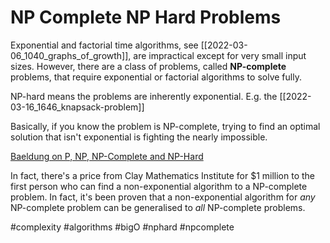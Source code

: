 # NP Complete NP Hard Problems

Exponential and factorial time algorithms, see [[2022-03-06_1040_graphs_of_growth]], are impractical except for very small input sizes. However, there are a class of problems, called **NP-complete** problems, that require exponential or factorial algorithms to solve fully.

NP-hard means the problems are inherently exponential. E.g. the [[2022-03-16_1646_knapsack-problem]]

Basically, if you know the problem is NP-complete, trying to find an optimal solution that isn't exponential is fighting the nearly impossible.

[Baeldung on P, NP, NP-Complete and NP-Hard](https://www.baeldung.com/cs/p-np-np-complete-np-hard)

In fact, there's a price from Clay Mathematics Institute for $1 million to the first person who can find a non-exponential algorithm to a NP-complete problem. In fact, it's been proven that a non-exponential algorithm for *any* NP-complete problem can be generalised to *all* NP-complete problems.

#complexity
#algorithms
#bigO
#nphard
#npcomplete
